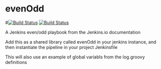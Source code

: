 # evenOdd
#[![Build Status](http://jenkins.kumulus.co:8080/buildStatus/icon?job=libraries)](http://jenkins.kumulus.co:8080/job/libraries/)
[![Build Status](http://sles15-master.sdc-pittsburgh.c.na-us-1.cloud.sap/buildStatus/icon?job=libraries)](http://sles15-master.sdc-pittsburgh.c.na-us-1.cloud.sap/job/libraries/)

A Jenkins even/odd playbook from the Jenkins.io documentation

Add this as a shared library called evenOdd in your jenkins
instance, and then instantiate the pipeline in your project Jenkinsfile

This will also use an example of global variabls from the log.groovy
definitions
